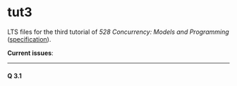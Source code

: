 # tut3

LTS files for the third tutorial of _528 Concurrency: Models and Programming_ ([specification](spec.pdf)).

__Current issues__:


---

#### Q 3.1


